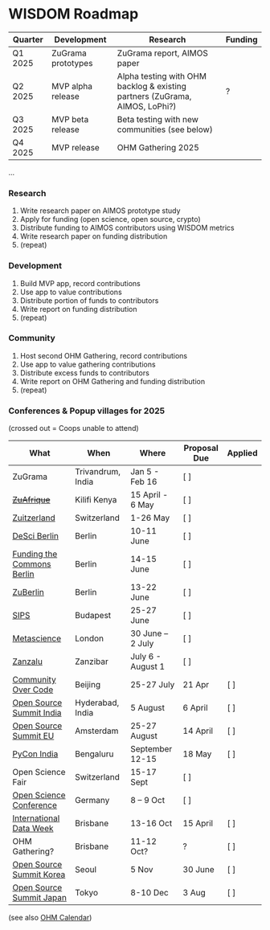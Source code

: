# WISDOM Roadmap

| Quarter | Development | Research | Funding |
| --- | --- | --- | --- |
| Q1 2025 | ZuGrama prototypes | ZuGrama report, AIMOS paper | 
| Q2 2025 | MVP alpha release | Alpha testing with OHM backlog & existing partners (ZuGrama, AIMOS, LoPhi?) | ? |
| Q3 2025 | MVP beta release | Beta testing with new communities (see below) |
| Q4 2025 | MVP release | OHM Gathering 2025 |
...

### Research
1. Write research paper on AIMOS prototype study
2. Apply for funding (open science, open source, crypto)
3. Distribute funding to AIMOS contributors using WISDOM metrics
4. Write research paper on funding distribution
5. (repeat)

### Development
1. Build MVP app, record contributions
2. Use app to value contributions
3. Distribute portion of funds to contributors
4. Write report on funding distribution
5. (repeat)

### Community
1. Host second OHM Gathering, record contributions
2. Use app to value gathering contributions
3. Distribute excess funds to contributors
4. Write report on OHM Gathering and funding distribution
5. (repeat)

### Conferences & Popup villages for 2025
(crossed out = Coops unable to attend)

| What    | When | Where | Proposal Due | Applied |
| --- | --- | --- | --- | --- |
| ZuGrama | Trivandrum, India | Jan 5 - Feb 16 | [ ] |
| ~~[ZuAfrique](https://zuafrique.onrender.com/)~~ | Kilifi Kenya | 15 April - 6 May |  [ ] |
| [Zuitzerland](https://zuitzerland.ch/) | Switzerland | 1-26 May |  [ ] |
| [DeSci Berlin](https://www.desci.berlin/) | Berlin | 10-11 June |  [ ] |
| [Funding the Commons Berlin](https://www.fundingthecommons.io/) | Berlin |  14-15 June |  [ ] |
| [ZuBerlin](https://zuberlin.city/) | Berlin | 13-22 June |  [ ] |
| [SIPS](https://www.improvingpsych.org/SIPS2025/) | Budapest | 25-27 June  | [ ] |
| [Metascience](https://metascience.info/) | London | 30 June – 2 July | [ ] |
| [Zanzalu](https://lu.ma/1kzrdu3s) | Zanzibar | July 6 - August 1 | [ ] |
| [Community Over Code](https://sessionize.com/communityovercode-asia-2025/) | Beijing | 25-27 July | 21 Apr | [ ] |
| [Open Source Summit India](https://events.linuxfoundation.org/open-source-summit-india/) | Hyderabad, India | 5 August | 6 April | [ ] |
| [Open Source Summit EU](https://events.linuxfoundation.org/open-source-summit-europe/program/cfp/) | Amsterdam | 25-27 August | 14 April | [ ] |
| [PyCon India](https://in.pycon.org/2025/cfp/) | Bengaluru | September 12-15 | 18 May | [ ] |
| Open Science Fair | Switzerland | 15-17 Sept | [ ] |
| [Open Science Conference](https://www.open-science-conference.eu/) | Germany | 8 – 9 Oct | [ ] |
| [International Data Week](https://idw2025.org/) | Brisbane | 13-16 Oct | 15 April | [ ] |
| OHM Gathering? | Brisbane | 11-12 Oct? | ? | [ ] |
| [Open Source Summit Korea](https://events.linuxfoundation.org/open-source-summit-india/) | Seoul | 5 Nov | 30 June | [ ] |
| [Open Source Summit Japan](https://events.linuxfoundation.org/open-source-summit-japan/) | Tokyo | 8-10 Dec | 3 Aug | [ ] |

(see also [OHM Calendar](https://calendar.google.com/calendar/u/0?cid=b3BlbmhlYXJ0bWluZC5vcmdAZ21haWwuY29t))
